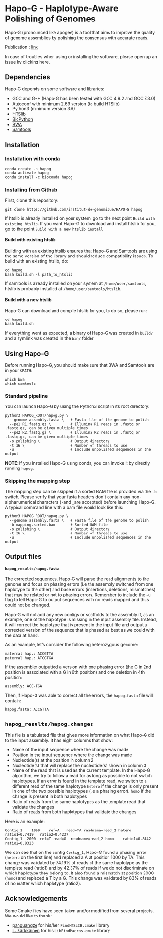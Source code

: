 # Hapo-G - Haplotype-Aware Polishing of Genomes

Hapo-G (pronounced like apogee) is a tool that aims to improve the quality of genome assemblies by polishing the consensus with accurate reads.

Publication : [link](https://academic.oup.com/nargab/article/3/2/lqab034/6262629 "Hapo-G publication")

In case of troubles when using or installing the software, please open up an issue by clicking [here](https://github.com/institut-de-genomique/Hapo-G/issues/new "Github issue page").


## Dependencies

Hapo-G depends on some software and libraries:
- GCC and G++ (Hapo-G has been tested with GCC 4.9.2 and GCC 7.3.0)
- Autoconf with minimum 2.69 version (to build HTSlib)
- Python3 (minimum version 3.6)
- [HTSlib](https://github.com/samtools/htslib "HTSlib github")
- [BioPython](https://biopython.org/wiki/Download "BioPython")
- [BWA](https://github.com/lh3/bwa "BWA")
- [Samtools](https://github.com/samtools/samtools "Samtools")


## Installation
### Installation with conda
```
conda create -n hapog
conda activate hapog
conda install -c bioconda hapog
```

### Installing from Github
First, clone this repository:
```
git clone https://github.com/institut-de-genomique/HAPO-G hapog
```

If htslib is already installed on your system, go to the next point `Build with existing htslib`. If you want Hapo-G to download and install htslib for you, go to the point `Build with a new htslib install`

#### Build with existing htslib
Building with an existing htslib ensures that Hapo-G and Samtools are using the same version of the library and should reduce compatibility issues. To build with an existing htslib, do:
```
cd hapog
bash build.sh -l path_to_htslib
```
If samtools is already installed on your system at `/home/user/samtools`, htslib is probably installed at `/home/user/samtools/htslib`.

#### Build with a new htslib
Hapo-G can download and compile htslib for you, to do so, please run:
```
cd hapog
bash build.sh
```

If everything went as expected, a binary of Hapo-G was created in `build/` and a symlink was created in the `bin/` folder


## Using Hapo-G
Before running Hapo-G, you should make sure that BWA and Samtools are in your `$PATH`:
```
which bwa
which samtools
```

### Standard pipeline
You can launch Hapo-G by using the Python3 script in its root directory:
```
python3 HAPOG_ROOT/hapog.py \
  --genome assembly.fasta \   # Fasta file of the genome to polish
  --pe1 R1.fastq.gz \         # Illumina R1 reads in .fastq or .fastq.gz, can be given multiple times
  --pe2 R2.fastq.gz \         # Illumina R2 reads in .fastq or .fastq.gz, can be given multiple times
  -o polishing \              # Output directory
  -t 36 \                     # Number of threads to use
  -u                          # Include unpolished sequences in the output
```

**NOTE**: If you installed Hapo-G using conda, you can invoke it by directly running `hapog`.

### Skipping the mapping step
The mapping step can be skipped if a sorted BAM file is provided via the `-b` switch. Please verify that your fasta headers don't contain any non-alphanumerical characters (`-`and `_`are accepted) before launching Hapo-G.
A typical command line with a bam file would look like this:
```
python3 HAPOG_ROOT/hapog.py \
  --genome assembly.fasta \   # Fasta file of the genome to polish
  -b mapping.sorted.bam       # Sorted BAM file
  -o polishing \              # Output directory
  -t 36 \                     # Number of threads to use
  -u                          # Include unpolished sequences in the output
```

## Output files
#### `hapog_results/hapog.fasta`
The corrected sequences. Hapo-G will parse the read alignments to the genome and focus on phasing errors (i.e the assembly switched from one haplotype to the other) and base errors (insertions, deletions, mismatches) that may be related or not to phasing errors. Remember to include the `-u` flag to tell Hapo-G to output sequences with no reads mapped and thus could not be changed.

Hapo-G will not add any new contigs or scaffolds to the assembly if, as an example, one of the haplotype is missing in the input assembly file. Instead, it will correct the haplotype that is present in the input file and output a corrected version of the sequence that is phased as best as we could with the data at hand. 

As an example, let’s consider the following heterozygous genome:
```text
maternal hap.: ACCGTTA
paternal hap.: ATCGTGA
```
If the assembler outputted a version with one phasing error (the C in 2nd position is associated with a G in 6th position) and one deletion in 4th position:
```text
assembly: ACC-TGA
```
Then, if Hapo-G was able to correct all the errors, the `hapog.fasta` file will contain:
```text
hapog.fasta: ACCGTTA
```

## `hapog_results/hapog.changes`
This file is a tabulated file that gives more information on what Hapo-G did to the input assembly. It has eight columns that show:
  - Name of the input sequence where the change was made
  - Position in the input sequence where the change was made
  - Nucleotide(s) at the position in column 2
  - Nucleotide(s) that will replace the nucleotide(s) shown in column 3
  - Name of the read that is used as the current template. In the Hapo-G algorithm, we try to follow a read for as long as possible to not switch haplotypes. If an error is found in the template read, we switch to a different read of the same haplotype
`hetero` if the change is only present in one of the two possible haplotypes (i.e a phasing error). `homo` if the change is present in both haplotypes
  - Ratio of reads from the same haplotypes as the template read that validate the changes
  - Ratio of reads from both haplotypes that validate the changes

Here is an example:
```text
Contig_1	1000	ref=A	read=TA	readname=read_2	hetero	ratio1=0.7419	ratio2=0.4237
Contig_1  2000  ref=T read=G  readname=read_2 homo    ratio1=0.8142 ratio2=0.8323
```
We can see that on the contig `Contig_1`, Hapo-G found a phasing error (`hetero` on the first line) and replaced a A at position 1000 by TA. This change was validated by 74.19% of reads of the same haplotype as the template read (ratio1) and by 42.37% of reads if we do not discriminate on which haplotype they belong to. It also found a mismatch at position 2000 (`homo`) and replaced a T by a G. This change was validated by 83% of reads of no matter which haplotype (ratio2).


## Acknowledgements
Some Cmake files have been taken and/or modified from several projects. We would like to thank:
- [panguangze](https://delta.cs.cityu.edu.hk/gzpan2) for his/her `FindHTSLIB.cmake` library
- [L. Kärkkäinen](https://github.com/Tronic) for his `LibFindMacros.cmake` library
